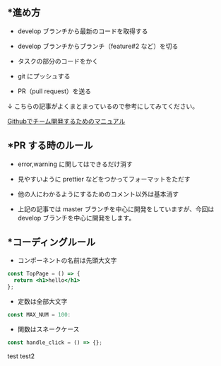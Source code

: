 ## *進め方

* develop ブランチから最新のコードを取得する

* develop ブランチからブランチ（feature#2 など）を切る

* タスクの部分のコードをかく

* git にプッシュする

* PR（pull request）を送る

↓ こちらの記事がよくまとまっているので参考にしてみてください。

[Githubでチーム開発するためのマニュアル](https://qiita.com/siida36/items/880d92559af9bd245c34)

## *PR する時のルール

* error,warning に関してはできるだけ消す

* 見やすいように prettier などをつかってフォーマットをただす

* 他の人にわかるようにするためのコメント以外は基本消す

* 上記の記事では master ブランチを中心に開発をしていますが、今回は develop ブランチを中心に開発をします。


## *コーディングルール

* コンポーネントの名前は先頭大文字
```jsx
const TopPage = () => {
  return <h1>hello</h1>
};
```

* 定数は全部大文字
```js
const MAX_NUM = 100:
```

* 関数はスネークケース
```js
const handle_click = () => {};
```

test
test2
